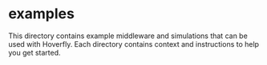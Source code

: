 # examples
This directory contains example middleware and simulations that can be used with Hoverfly. Each directory contains context and instructions to help you get started.